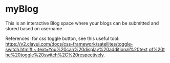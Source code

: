 # myBlog
This is an interactive Blog space where your blogs can be submitted and stored based on username


References: for css toggle button, see this useful tool:
https://v2.clayui.com/docs/css-framework/satellites/toggle-switch.html#:~:text=You%20can%20display%20additional%20text,of%20the%20toggle%20switch%2C%20respectively.